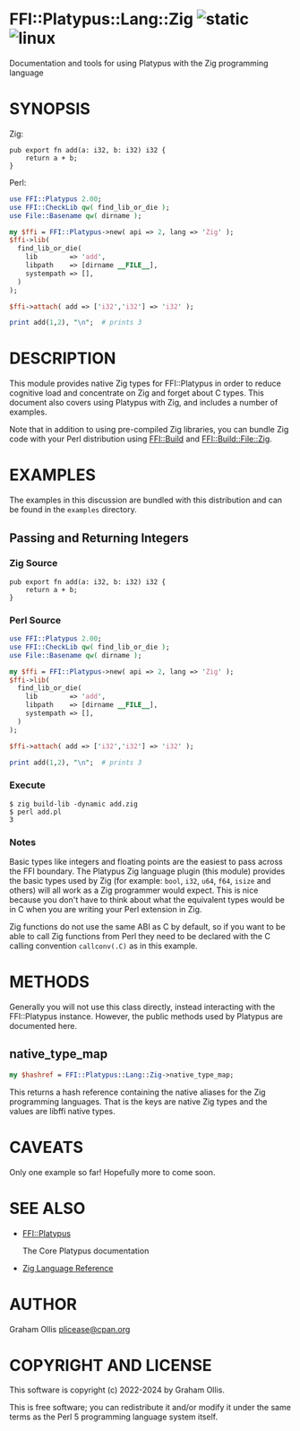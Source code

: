 # FFI::Platypus::Lang::Zig ![static](https://github.com/PerlFFI/FFI-Platypus-Lang-Zig/workflows/static/badge.svg) ![linux](https://github.com/PerlFFI/FFI-Platypus-Lang-Zig/workflows/linux/badge.svg)

Documentation and tools for using Platypus with the Zig programming language

# SYNOPSIS

Zig:

```
pub export fn add(a: i32, b: i32) i32 {
    return a + b;
}
```

Perl:

```perl
use FFI::Platypus 2.00;
use FFI::CheckLib qw( find_lib_or_die );
use File::Basename qw( dirname );

my $ffi = FFI::Platypus->new( api => 2, lang => 'Zig' );
$ffi->lib(
  find_lib_or_die(
    lib        => 'add',
    libpath    => [dirname __FILE__],
    systempath => [],
  )
);

$ffi->attach( add => ['i32','i32'] => 'i32' );

print add(1,2), "\n";  # prints 3
```

# DESCRIPTION

This module provides native Zig types for FFI::Platypus in order to
reduce cognitive load and concentrate on Zig and forget about C types.
This document also covers using Platypus with Zig, and includes a
number of examples.

Note that in addition to using pre-compiled Zig libraries, you can
bundle Zig code with your Perl distribution using [FFI::Build](https://metacpan.org/pod/FFI::Build) and
[FFI::Build::File::Zig](https://metacpan.org/pod/FFI::Build::File::Zig).

# EXAMPLES

The examples in this discussion are bundled with this distribution and
can be found in the `examples` directory.

## Passing and Returning Integers

### Zig Source

```
pub export fn add(a: i32, b: i32) i32 {
    return a + b;
}
```

### Perl Source

```perl
use FFI::Platypus 2.00;
use FFI::CheckLib qw( find_lib_or_die );
use File::Basename qw( dirname );

my $ffi = FFI::Platypus->new( api => 2, lang => 'Zig' );
$ffi->lib(
  find_lib_or_die(
    lib        => 'add',
    libpath    => [dirname __FILE__],
    systempath => [],
  )
);

$ffi->attach( add => ['i32','i32'] => 'i32' );

print add(1,2), "\n";  # prints 3
```

### Execute

```
$ zig build-lib -dynamic add.zig
$ perl add.pl
3
```

### Notes

Basic types like integers and floating points are the easiest to pass
across the FFI boundary.  The Platypus Zig language plugin (this module)
provides the basic types used by Zig (for example: `bool`, `i32`, `u64`,
`f64`, `isize` and others) will all work as a Zig programmer would expect.
This is nice because you don't have to think about what the equivalent types
would be in C when you are writing your Perl extension in Zig.

Zig functions do not use the same ABI as C by default, so if you want
to be able to call Zig functions from Perl they need to be declared
with the C calling convention `callconv(.C)` as in this example.

# METHODS

Generally you will not use this class directly, instead interacting
with the FFI::Platypus instance. However, the public methods used by
Platypus are documented here.

## native\_type\_map

```perl
my $hashref = FFI::Platypus::Lang::Zig->native_type_map;
```

This returns a hash reference containing the native aliases for the
Zig programming languages. That is the keys are native Zig types
and the values are libffi native types.

# CAVEATS

Only one example so far!  Hopefully more to come soon.

# SEE ALSO

- [FFI::Platypus](https://metacpan.org/pod/FFI::Platypus)

    The Core Platypus documentation

- [Zig Language Reference](https://ziglang.org/documentation/master/)

# AUTHOR

Graham Ollis <plicease@cpan.org>

# COPYRIGHT AND LICENSE

This software is copyright (c) 2022-2024 by Graham Ollis.

This is free software; you can redistribute it and/or modify it under
the same terms as the Perl 5 programming language system itself.
